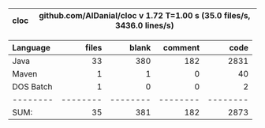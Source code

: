 
cloc|github.com/AlDanial/cloc v 1.72  T=1.00 s (35.0 files/s, 3436.0 lines/s)
--- | ---

Language|files|blank|comment|code
:-------|-------:|-------:|-------:|-------:
Java|33|380|182|2831
Maven|1|1|0|40
DOS Batch|1|0|0|2
--------|--------|--------|--------|--------
SUM:|35|381|182|2873
